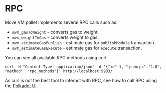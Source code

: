 # RPC

Move VM pallet implements several RPC calls such as:

* `mvm_gasToWeight` - converts gas to weight.
* `mvm_weightToGas` - converts weight to gas.
* `mvm_estimateGasPublish` - estimate gas for `publishModule` transaction.
* `mvm_estimateGasExecute` - estimate gas for `execute` transaction.

You can see all available RPC methods using curl:

```text
curl -H "Content-Type: application/json" -d '{"id":1, "jsonrpc":"2.0", "method": "rpc_methods"}' http://localhost:9933/
```

As curl is not the best tool to interact with RPC, see how to call RPC using the [Polkadot UI](../getting_started/ui.md#RPC).

